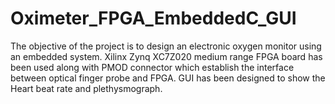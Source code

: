 # Oximeter_FPGA_EmbeddedC_GUI

The objective of the project is to design an electronic oxygen monitor using an embedded system. Xilinx Zynq XC7Z020 medium range FPGA board has been used along with PMOD connector which establish the interface between optical finger probe and FPGA. GUI has been designed to show the Heart beat rate and plethysmograph.
